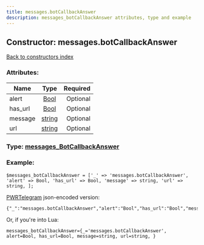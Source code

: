 ```yaml
---
title: messages.botCallbackAnswer
description: messages_botCallbackAnswer attributes, type and example
---
```

## Constructor: messages.botCallbackAnswer  
[Back to constructors index](index.md)



### Attributes:

| Name     |    Type       | Required |
|----------|:-------------:|---------:|
|alert|[Bool](../types/Bool.md) | Optional|
|has\_url|[Bool](../types/Bool.md) | Optional|
|message|[string](../types/string.md) | Optional|
|url|[string](../types/string.md) | Optional|



### Type: [messages\_BotCallbackAnswer](../types/messages_BotCallbackAnswer.md)


### Example:

```
$messages_botCallbackAnswer = ['_' => 'messages.botCallbackAnswer', 'alert' => Bool, 'has_url' => Bool, 'message' => string, 'url' => string, ];
```  

[PWRTelegram](https://pwrtelegram.xyz) json-encoded version:

```
{"_":"messages.botCallbackAnswer","alert":"Bool","has_url":"Bool","message":"string","url":"string"}
```


Or, if you're into Lua:  


```
messages_botCallbackAnswer={_='messages.botCallbackAnswer', alert=Bool, has_url=Bool, message=string, url=string, }

```


